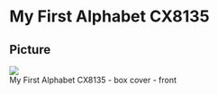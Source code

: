 # My First Alphabet CX8135  
  
## Picture  
![](attachments/My-first-alphabet-CX8135-front-cover.jpg)  
My First Alphabet CX8135 - box cover - front  
